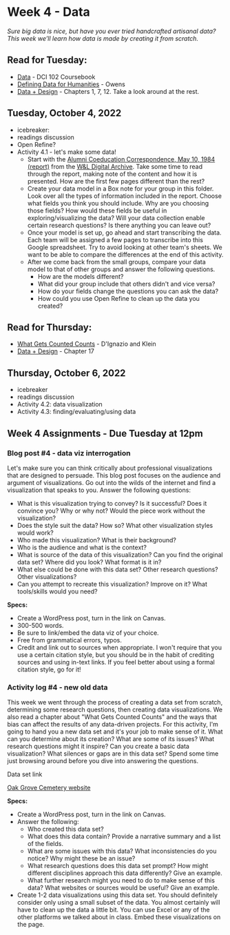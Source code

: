# Week 4 - Data
*Sure big data is nice, but have you ever tried handcrafted artisanal data? This week we’ll learn how data is made by creating it from scratch.*

## Read for Tuesday: 

* [Data](https://mackenziekbrooks.github.io/humanities-data/data/) - DCI 102 Coursebook
* [Defining Data for Humanities](http://journalofdigitalhumanities.org/1-1/defining-data-for-humanists-by-trevor-owens/) - Owens
* [Data + Design](https://trinachi.github.io/data-design-builds/ch01.html) - Chapters 1, 7, 12. Take a look around at the rest.

## Tuesday, October 4, 2022
* icebreaker:
* readings discussion
* Open Refine? 
* Activity 4.1 - let's make some data! 
	* Start with the [Alumni Coeducation Correspondence, May 10, 1984 (report)](https://dspace.wlu.edu/handle/11021/34413) from the [W&L Digital Archive](https://dspace.wlu.edu/). Take some time to read through the report, making note of the content and how it is presented. How are the first few pages different than the rest?
    * Create your data model in a Box note for your group in this folder. Look over all the types of information included in the report. Choose what fields you think you should include. Why are you choosing those fields? How would these fields be useful in exploring/visualizing the data? Will your data collection enable certain research questions? Is there anything you can leave out?
    * Once your model is set up, go ahead and start transcribing the data. Each team will be assigned a few pages to transcribe into this Google spreadsheet. Try to avoid looking at other team's sheets. We want to be able to compare the differences at the end of this activity.
	* After we come back from the small groups, compare your data model to that of other groups and answer the following questions.
        * How are the models different?
        * What did your group include that others didn't and vice versa?
        * How do your fields change the questions you can ask the data?
        * How could you use Open Refine to clean up the data you created?


## Read for Thursday:
* [What Gets Counted Counts](https://data-feminism.mitpress.mit.edu/pub/h1w0nbqp/release/3) - D'Ignazio and Klein
* [Data + Design](https://trinachi.github.io/data-design-builds/ch17.html) - Chapter 17

## Thursday, October 6, 2022
* icebreaker
* readings discussion
* Activity 4.2: data visualization
* Activity 4.3: finding/evaluating/using data 


## Week 4 Assignments - Due Tuesday at 12pm

### Blog post #4 - data viz interrogation
Let's make sure you can think critically about professional visualizations that are designed to persuade. This blog post focuses on the audience and argument of visualizations. Go out into the wilds of the internet and find a visualization that speaks to you. Answer the following questions:

* What is this visualization trying to convey? Is it successful? Does it convince you? Why or why not? Would the piece work without the visualization?
* Does the style suit the data? How so? What other visualization styles would work?
* Who made this visualization? What is their background?
* Who is the audience and what is the context?
* What is source of the data of this visualization? Can you find the original data set? Where did you look? What format is it in?
* What else could be done with this data set? Other research questions? Other visualizations?
* Can you attempt to recreate this visualization? Improve on it? What tools/skills would you need?


**Specs:** 

* Create a WordPress post, turn in the link on Canvas.
* 300-500 words.
* Be sure to link/embed the data viz of your choice.
* Free from grammatical errors, typos.
* Credit and link out to sources when appropriate. I won't require that you use a certain citation style, but you should be in the habit of crediting sources and using in-text links. If you feel better about using a formal citation style, go for it!


### Activity log #4 - new old data 

This week we went through the process of creating a data set from scratch, determining some research questions, then creating data visualizations. We also read a chapter about "What Gets Counted Counts" and the ways that bias can affect the results of any data-driven projects. For this activity, I'm going to hand you a new data set and it's your job to make sense of it. What can you determine about its creation? What are some of its issues? What research questions might it inspire? Can you create a basic data visualization? What silences or gaps are in this data set? Spend some time just browsing around before you dive into answering the questions. 

Data set link

[Oak Grove Cemetery website](https://sjcemetery.wlu.edu/)

**Specs:** 

* Create a WordPress post, turn in the link on Canvas.
* Answer the following:
    * Who created this data set? 
    * What does this data contain? Provide a narrative summary and a list of the fields.
    * What are some issues with this data? What inconsistencies do you notice? Why might these be an issue? 
    * What research questions does this data set prompt? How might different disciplines approach this data differently? Give an example.
    * What further research might you need to do to make sense of this data? What websites or sources would be useful? Give an example. 
* Create 1-2 data visualizations using this data set. You should definitely consider only using a small subset of the data. You almost certainly will have to clean up the data a little bit. You can use Excel or any of the other platforms we talked about in class. Embed these visualizations on the page. 



